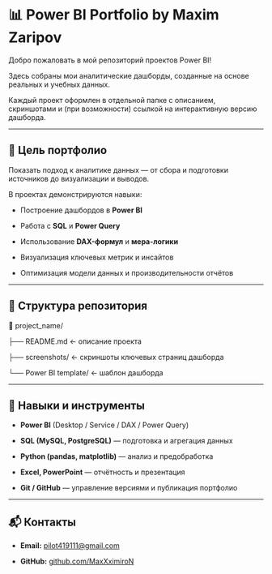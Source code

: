 # 📊 Power BI Portfolio by Maxim Zaripov


Добро пожаловать в мой репозиторий проектов Power BI!

Здесь собраны мои аналитические дашборды, созданные на основе реальных и учебных данных.

Каждый проект оформлен в отдельной папке с описанием, скриншотами и (при возможности) ссылкой на интерактивную версию дашборда.


---


## 🧭 Цель портфолио

Показать подход к аналитике данных — от сбора и подготовки источников до визуализации и выводов.

В проектах демонстрируются навыки:

- Построение дашбордов в **Power BI**

- Работа с **SQL** и **Power Query**

- Использование **DAX-формул** и **мера-логики**

- Визуализация ключевых метрик и инсайтов

- Оптимизация модели данных и производительности отчётов


---


## 📂 Структура репозитория

📁 project_name/

├── README.md ← описание проекта

├── screenshots/ ← скриншоты ключевых страниц дашборда

└── Power BI template/ ← шаблон дашборда


---



## 🧠 Навыки и инструменты

- **Power BI** (Desktop / Service / DAX / Power Query)

- **SQL (MySQL, PostgreSQL)** — подготовка и агрегация данных

- **Python (pandas, matplotlib)** — анализ и предобработка

- **Excel, PowerPoint** — отчётность и презентация

- **Git / GitHub** — управление версиями и публикация портфолио


---


## 📬 Контакты

- **Email:** [pilot419111@gmail.com](mailto:pilot419111@gmail.com)

- **GitHub:** [github.com/MaxXximiroN](https://github.com/MaxXximiroN)

